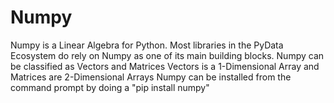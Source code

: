 # Numpy
Numpy is a Linear Algebra for Python. Most libraries in the PyData Ecosystem do rely on Numpy as one of its main building blocks.
Numpy can be classified as Vectors and Matrices
Vectors is a 1-Dimensional Array and Matrices are 2-Dimensional Arrays
Numpy can be installed from the command prompt by doing a "pip install numpy"
